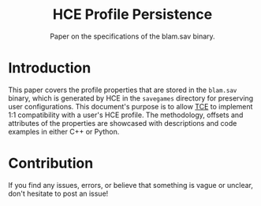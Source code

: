 <h1 align="center">HCE Profile Persistence</h1>
<p align="center">Paper on the specifications of the blam.sav binary.</p>

# Introduction

This paper covers the profile properties that are stored in the `blam.sav` binary, which is generated by HCE in the `savegames` directory for preserving user configurations. This document's purpose is to allow [TCE](https://github.com/tiarace) to implement 1:1 compatibility with a user's HCE profile.
The methodology, offsets and attributes of the properties are showcased with descriptions and code examples in either C++ or Python.

# Contribution

If you find any issues, errors, or believe that something is vague or unclear, don't hesitate to post an issue!
